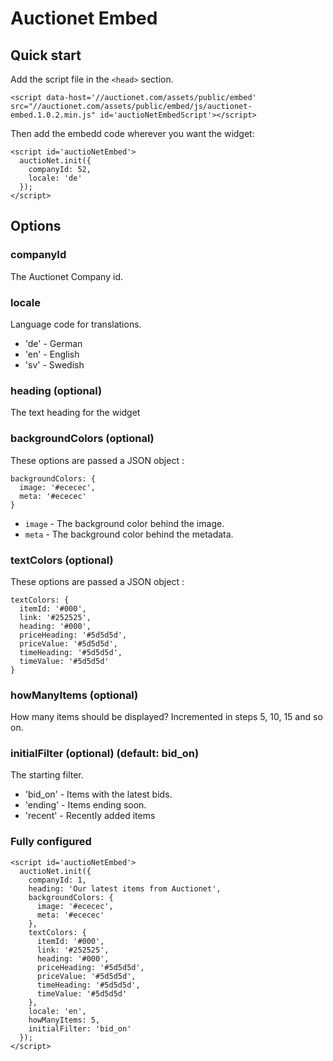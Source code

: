 # Auctionet Embed

## Quick start
Add the script file in the ```<head>``` section.

```
<script data-host='//auctionet.com/assets/public/embed' src="//auctionet.com/assets/public/embed/js/auctionet-embed.1.0.2.min.js" id='auctioNetEmbedScript'></script>
```

Then add the embedd code wherever you want the widget:

```
<script id='auctioNetEmbed'>
  auctioNet.init({
    companyId: 52,
    locale: 'de'
  });
</script>
```

## Options

### companyId
The Auctionet Company id.

### locale
Language code for translations.

* 'de' - German
* 'en' - English
* 'sv' - Swedish

### heading (optional)
The text heading for the widget

### backgroundColors (optional)
These options are passed a JSON object :

```
backgroundColors: {
  image: '#ececec',
  meta: '#ececec'
}
```

* ```image``` - The background color behind the image.
* ```meta``` - The background color behind the metadata.

### textColors (optional) 
These options are passed a JSON object :

```
textColors: {
  itemId: '#000',
  link: '#252525',
  heading: '#000',
  priceHeading: '#5d5d5d',
  priceValue: '#5d5d5d',
  timeHeading: '#5d5d5d',
  timeValue: '#5d5d5d'
}
```

### howManyItems (optional) 
How many items should be displayed? Incremented in steps 5, 10, 15 and so on.

### initialFilter (optional) (default: bid_on)
The starting filter.

* 'bid_on' - Items with the latest bids.
* 'ending' - Items ending soon.
* 'recent' - Recently added items


### Fully configured

```
<script id='auctioNetEmbed'>
  auctioNet.init({
    companyId: 1,
    heading: 'Our latest items from Auctionet',
    backgroundColors: {
      image: '#ececec',
      meta: '#ececec'
    },
    textColors: {
      itemId: '#000',
      link: '#252525',
      heading: '#000',
      priceHeading: '#5d5d5d',
      priceValue: '#5d5d5d',
      timeHeading: '#5d5d5d',
      timeValue: '#5d5d5d'
    },
    locale: 'en',
    howManyItems: 5,
    initialFilter: 'bid_on'
  });
</script>
```